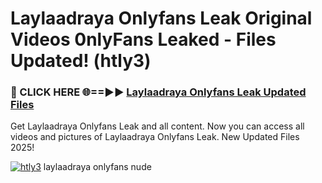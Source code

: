 # Laylaadraya Onlyfans Leak Original Videos 0nlyFans Leaked - Files Updated! (htly3)

<h3>🔴 CLICK HERE 🌐==►► <a href="https://tinyurl.com/3hn5wdd3" rel="nofollow">Laylaadraya Onlyfans Leak Updated Files</a></h3>

Get Laylaadraya Onlyfans Leak and all content. Now you can access all videos and pictures of Laylaadraya Onlyfans Leak. New Updated Files 2025!

[![htly3](https://i.imgur.com/4HnBqBT.gif)](https://tinyurl.com/3hn5wdd3)
laylaadraya onlyfans nude
